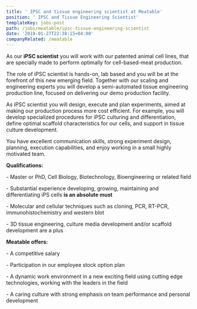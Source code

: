 ```yaml
---
title: ' IPSC and tissue engineering scientist at Meatable'
position: ' IPSC and Tissue Engineering Scientist'
templateKey: jobs-post
path: /jobs/meatable/ipsc-tissue-engineering-scientist
date: '2019-01-27T22:38:15+04:00'
companyRelated: /meatable
---
```

As our **iPSC scientist** you will work with our patented animal cell lines, that are specially made to perform optimally for cell-based-meat production.

The role of iPSC scientist is hands-on, lab based and you will be at the forefront of this new emerging field. Together with our scaling and engineering experts you will develop a semi-automated tissue engineering production line, focused on delivering our demo production facility.

As iPSC scientist you will design, execute and plan experiments, aimed at making our production process more cost efficient. For example, you will develop specialized procedures for iPSC culturing and differentiation, define optimal scaffold characteristics for our cells, and support in tissue culture development.  

You have excellent communication skills, strong experiment design, planning, execution capabilities, and enjoy working in a small highly motivated team.

**Qualifications:**

\- Master or PhD, Cell Biology, Biotechnology, Bioengineering or related field

\- Substantial experience developing, growing, maintaining and differentiating iPS cells **is an absolute must**

\- Molecular and cellular techniques such as cloning, PCR, RT-PCR, immunohistochemistry and western blot

\- 3D tissue engineering, culture media development and/or scaffold development are a plus



**Meatable offers:**

\- A competitive salary

\- Participation in our employee stock option plan

\- A dynamic work environment in a new exciting field using cutting edge technologies, working with the leaders in the field

\- A caring culture with strong emphasis on team performance and personal development
